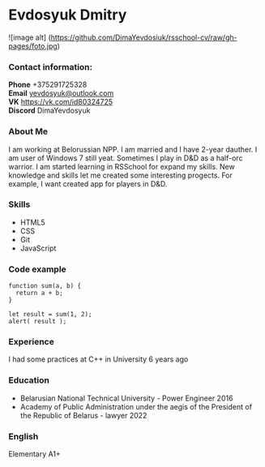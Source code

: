 # Evdosyuk Dmitry #

![image alt] (https://github.com/DimaYevdosiuk/rsschool-cv/raw/gh-pages/foto.jpg)
### Contact information: ###  
**Phone** +375291725328  
**Email** yevdosyuk@outlook.com  
**VK** https://vk.com/id80324725  
**Discord** DimaYevdosyuk  

### About Me ###  
I am working at Belorussian NPP. I am married and I have 2-year dauther. I am user of Windows 7 still yeat. Sometimes I play in D&D as a half-orc warrior. I am started learning in RSSchool for expand my skills. New knowledge and skills let me created some interesting progects. For example, I want created app for players in D&D.  

### Skills ###
* HTML5
* CSS
* Git
* JavaScript  

### Code example ###
``` 
function sum(a, b) {
  return a + b;
}

let result = sum(1, 2);
alert( result );
```
### Experience ###
I had some practices at C++ in University 6 years ago
### Education ###
* Belarusian National Technical University - Power Engineer 2016
* Academy of Public Administration under the aegis of the President of the Republic of Belarus - lawyer 2022

### English ###
Elementary A1+